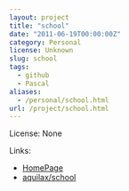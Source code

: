 ```yaml
---
layout: project
title: "school"
date: "2011-06-19T00:00:00Z"
category: Personal
license: Unknown
slug: school
tags:
  - github
  - Pascal
aliases:
  - /personal/school.html
url: /project/school.html
---
```


License: None

Links:

* [HomePage](http://zadachi-programirane.blogspot.com/)
* [aquilax/school](https://github.com/aquilax/school)
